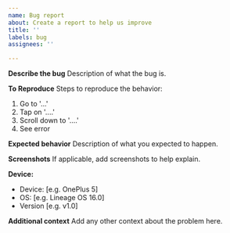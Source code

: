 ```yaml
---
name: Bug report
about: Create a report to help us improve
title: ''
labels: bug
assignees: ''

---
```


**Describe the bug**
Description of what the bug is.

**To Reproduce**
Steps to reproduce the behavior:
1. Go to '...'
2. Tap on '....'
3. Scroll down to '....'
4. See error

**Expected behavior**
Description of what you expected to happen.

**Screenshots**
If applicable, add screenshots to help explain.

**Device:**
 - Device: [e.g. OnePlus 5]
 - OS: [e.g. Lineage OS 16.0]
 - Version [e.g. v1.0]

**Additional context**
Add any other context about the problem here.
